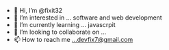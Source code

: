 - 👋 Hi, I’m @fixit32
- 👀 I’m interested in ... software and web development
- 🌱 I’m currently learning ... javascrpit
- 💞️ I’m looking to collaborate on ...
- 📫 How to reach me ...devfix7@gmail.com

<!---
fixit32/fixit32 is a ✨ special ✨ repository because its `README.md` (this file) appears on your GitHub profile.
You can click the Preview link to take a look at your changes.
--->
